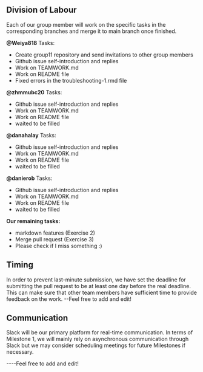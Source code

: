 ## Division of Labour
Each of our group member will work on the specific tasks in the corresponding branches and merge it to main branch once finished. 

  **@Weiya818** Tasks:
   - Create group11 repository and send invitations to other group members
   - Github issue self-introduction and replies
   - Work on TEAMWORK.md
   - Work on README file
   - Fixed errors in the troubleshooting-1.rmd file
    
  **@zhmmubc20** Tasks:
   - Github issue self-introduction and replies
   - Work on TEAMWORK.md
   - Work on README file
   - waited to be filled
  
  **@danahalay** Tasks:
   - Github issue self-introduction and replies
   - Work on TEAMWORK.md
   - Work on README file
   - waited to be filled

  **@danierob** Tasks:
   - Github issue self-introduction and replies
   - Work on TEAMWORK.md
   - Work on README file
   - waited to be filled

  **Our remaining tasks:**
   - markdown features (Exercise 2)
   - Merge pull request (Exercise 3)
   - Please check if I miss something :)

## Timing
In order to prevent last-minute submission, we have set the deadline for submitting the pull request to be at least one day before the real deadline. This can make sure that other team members have sufficient time to provide feedback on the work. 
--Feel free to add and edit!

## Communication
Slack will be our primary platform for real-time communication. In terms of  Milestone 1, we will mainly rely on asynchronous communication through Slack but we may consider scheduling meetings for future Milestones if necessary.

----Feel free to add and edit!
